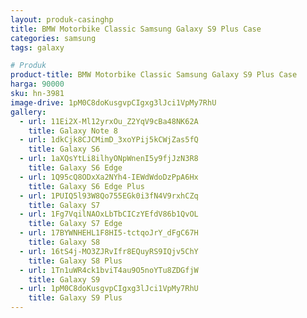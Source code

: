 ```yaml
---
layout: produk-casinghp
title: BMW Motorbike Classic Samsung Galaxy S9 Plus Case
categories: samsung
tags: galaxy

# Produk
product-title: BMW Motorbike Classic Samsung Galaxy S9 Plus Case
harga: 90000
sku: hn-3981
image-drive: 1pM0C8doKusgvpCIgxg3lJci1VpMy7RhU
gallery:
  - url: 11Ei2X-Ml12yrxOu_Z2YqV9cBa48NK62A
    title: Galaxy Note 8
  - url: 1dkCjk8CJCMimD_3xoYPij5kCWjZas5fQ
    title: Galaxy S6
  - url: 1aXQsYtLi8ilhyONpWnenI5y9fjJzN3R8
    title: Galaxy S6 Edge
  - url: 1Q95cQ8ODxXa2NYh4-IEWdWdoDzPpA6Hx
    title: Galaxy S6 Edge Plus
  - url: 1PUIQ5l93W8Qo755EGk0i3fN4V9rxhCZq
    title: Galaxy S7
  - url: 1Fg7VqilNAOxLbTbCICzYEfdV86b1QvOL
    title: Galaxy S7 Edge
  - url: 17BYWNHEHL1F8HI5-tctqoJrY_dFgC67H
    title: Galaxy S8
  - url: 16tS4j-MO3ZJRvIfr8EQuyRS9IQjv5ChY
    title: Galaxy S8 Plus
  - url: 1Tn1uWR4ck1bviT4au9O5noYTu8ZDGfjW
    title: Galaxy S9
  - url: 1pM0C8doKusgvpCIgxg3lJci1VpMy7RhU
    title: Galaxy S9 Plus
---
```

